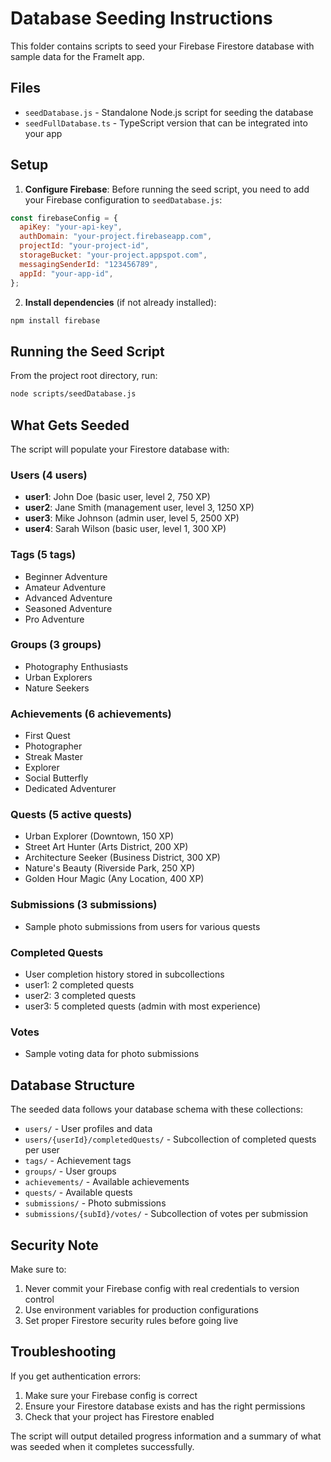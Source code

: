 # Database Seeding Instructions

This folder contains scripts to seed your Firebase Firestore database with sample data for the FrameIt app.

## Files

- `seedDatabase.js` - Standalone Node.js script for seeding the database
- `seedFullDatabase.ts` - TypeScript version that can be integrated into your app

## Setup

1. **Configure Firebase**: Before running the seed script, you need to add your Firebase configuration to `seedDatabase.js`:

```javascript
const firebaseConfig = {
  apiKey: "your-api-key",
  authDomain: "your-project.firebaseapp.com",
  projectId: "your-project-id",
  storageBucket: "your-project.appspot.com",
  messagingSenderId: "123456789",
  appId: "your-app-id",
};
```

2. **Install dependencies** (if not already installed):

```bash
npm install firebase
```

## Running the Seed Script

From the project root directory, run:

```bash
node scripts/seedDatabase.js
```

## What Gets Seeded

The script will populate your Firestore database with:

### Users (4 users)

- **user1**: John Doe (basic user, level 2, 750 XP)
- **user2**: Jane Smith (management user, level 3, 1250 XP)
- **user3**: Mike Johnson (admin user, level 5, 2500 XP)
- **user4**: Sarah Wilson (basic user, level 1, 300 XP)

### Tags (5 tags)

- Beginner Adventure
- Amateur Adventure
- Advanced Adventure
- Seasoned Adventure
- Pro Adventure

### Groups (3 groups)

- Photography Enthusiasts
- Urban Explorers
- Nature Seekers

### Achievements (6 achievements)

- First Quest
- Photographer
- Streak Master
- Explorer
- Social Butterfly
- Dedicated Adventurer

### Quests (5 active quests)

- Urban Explorer (Downtown, 150 XP)
- Street Art Hunter (Arts District, 200 XP)
- Architecture Seeker (Business District, 300 XP)
- Nature's Beauty (Riverside Park, 250 XP)
- Golden Hour Magic (Any Location, 400 XP)

### Submissions (3 submissions)

- Sample photo submissions from users for various quests

### Completed Quests

- User completion history stored in subcollections
- user1: 2 completed quests
- user2: 3 completed quests
- user3: 5 completed quests (admin with most experience)

### Votes

- Sample voting data for photo submissions

## Database Structure

The seeded data follows your database schema with these collections:

- `users/` - User profiles and data
- `users/{userId}/completedQuests/` - Subcollection of completed quests per user
- `tags/` - Achievement tags
- `groups/` - User groups
- `achievements/` - Available achievements
- `quests/` - Available quests
- `submissions/` - Photo submissions
- `submissions/{subId}/votes/` - Subcollection of votes per submission

## Security Note

Make sure to:

1. Never commit your Firebase config with real credentials to version control
2. Use environment variables for production configurations
3. Set proper Firestore security rules before going live

## Troubleshooting

If you get authentication errors:

1. Make sure your Firebase config is correct
2. Ensure your Firestore database exists and has the right permissions
3. Check that your project has Firestore enabled

The script will output detailed progress information and a summary of what was seeded when it completes successfully.
